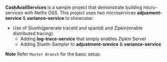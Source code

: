 **CashAvailServices** is a sample project that demonstrate building micro-services with Netfix OSS. This project uses two microservices **adjusment-service** & **variance-service** to showcase: 
- Use of Slueth(generate traceId and spanId) and Zipkin(enable distributed tracing). 
	- Adding **log-trace-service** that simply enables Zipkin Server
	- Adding Slueth-Sampler to **adjustment-srevice** & **variance-service**

**Note** Refer `Master Branch` for the basic setup.   